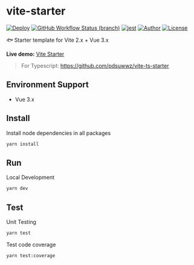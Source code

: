 # vite-starter

[![Deploy](https://github.com/pdsuwwz/vite-starter/workflows/Deploy%20for%20gh%20pages/badge.svg)](https://github.com/pdsuwwz/vite-starter/actions/workflows/deploy.yml)
[![GitHub Workflow Status (branch)](https://img.shields.io/github/workflow/status/pdsuwwz/vite-starter/Deploy%20for%20gh%20pages/main)](https://github.com/pdsuwwz/vite-starter/deployments/activity_log?environment=github-pages)
[![jest](https://jestjs.io/img/jest-badge.svg)](https://github.com/facebook/jest)
[![Author](https://img.shields.io/badge/Author-Wisdom-9cf)](https://github.com/pdsuwwz)
[![License](https://img.shields.io/github/license/pdsuwwz/vite-starter?color=blue)](https://github.com/pdsuwwz/vite-starter/blob/main/LICENSE)

🐟 Starter template for Vite 2.x + Vue 3.x

**Live demo:** [Vite Starter](https://pdsuwwz.github.io/vite-starter)

> For Typescript: https://github.com/pdsuwwz/vite-ts-starter

## Environment Support

* Vue 3.x

## Install

Install node dependencies in all packages

```bash
yarn install
```

## Run

Local Development

```bash
yarn dev
```

## Test

Unit Testing

```bash
yarn test
```

Test code coverage

```bash
yarn test:coverage
```

